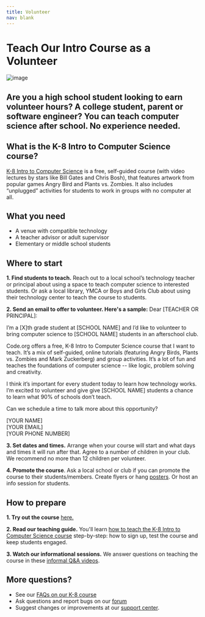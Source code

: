 ```yaml
---
title: Volunteer
nav: blank
---
```

# Teach Our Intro Course as a Volunteer
![image](/images/20-hour-banner.jpg)

## Are you a high school student looking to earn volunteer hours? A college student, parent or software engineer? You can teach computer science after school. No experience needed.

## What is the K-8 Intro to Computer Science course?

[K-8 Intro to Computer Science](http://studio.code.org/) is a free, self-guided course (with video lectures by stars like Bill Gates and Chris Bosh), that features artwork from popular games Angry Bird and Plants vs. Zombies. It also includes “unplugged” activities for students to work in groups with no computer at all.  

## What you need

- A venue with compatible technology
- A teacher advisor or adult supervisor
- Elementary or middle school students 

## Where to start

**1. Find students to teach.** Reach out to a local school’s technology teacher or principal about using a space to teach computer science to interested students. Or ask a local library, YMCA or Boys and Girls Club about using their technology center to teach the course to students. 

**2. Send an email to offer to volunteer. Here's a sample:**
<a id="volunteer-letter"></a>
Dear [TEACHER OR PRINCIPAL]:

I’m a [X]th grade student at [SCHOOL NAME] and I’d like to volunteer to bring computer science to [SCHOOL NAME] students in an afterschool club. 

Code.org offers a free, K-8 Intro to Computer Science course that I want to teach. It’s a mix of self-guided, online tutorials (featuring Angry Birds, Plants vs. Zombies and Mark Zuckerberg) and group activities. It’s a lot of fun and teaches the foundations of computer science -- like logic, problem solving and creativity. 

I think it’s important for every student today to learn how technology works. I’m excited to volunteer and give give [SCHOOL NAME] students a chance to learn what 90% of schools don’t teach.  

Can we schedule a time to talk more about this opportunity? 

[YOUR NAME]<br />
[YOUR EMAIL]<br />
[YOUR PHONE NUMBER]<br />

**3. Set dates and times.** Arrange when your course will start and what days and times it will run after that. Agree to a number of children in your club. We recommend no more than 12 children per volunteer.

**4. Promote the course**. Ask a local school or club if you can promote the course to their students/members. Create flyers or hang [posters](/educate/inspire#posters). Or host an info session for students.
## How to prepare

**1. Try out the course** [here.](http://studio.code.org/)

**2. Read our teaching guide.** You'll learn [how to teach the K-8 Intro to Computer Science course](/educate/20hr#teaching-guide) step-by-step: how to sign up, test the course and keep students engaged.

**3. Watch our informational sessions.** We answer questions on teaching the course in these [informal Q&A videos](/educate/20hr#info-sessions).

## More questions?

- See our [FAQs on our K-8 course](/faq#20hr)
- Ask questions and report bugs on our [forum](http://forums.code.org/?forum=322774)
- Suggest changes or improvements at our [support center](http://support.code.org/).